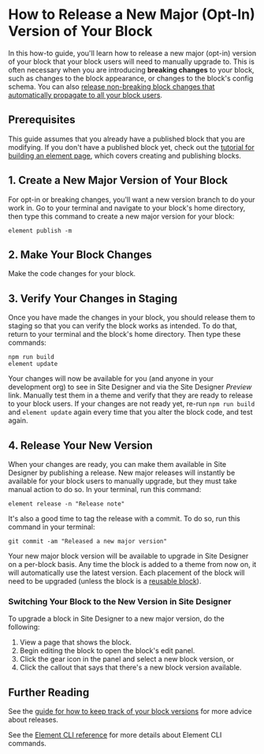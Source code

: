 # How to Release a New Major (Opt-In) Version of Your Block

In this how-to guide, you'll learn how to release a new major (opt-in) version of your block that your block users will need to manually upgrade to. This is often necessary when you are introducing **breaking changes** to your block, such as changes to the block appearance, or changes to the block's config schema. You can also [release non-breaking block changes that automatically propagate to all your block users](/how-to/release-a-minor-block-change/README.md).

## Prerequisites

This guide assumes that you already have a published block that you are modifying. If you don't have a published block yet, check out the [tutorial for building an element page](/tutorials/building-an-element-page/README.md), which covers creating and publishing blocks.

## 1. Create a New Major Version of Your Block

For opt-in or breaking changes, you'll want a new version branch to do your work in. Go to your terminal and navigate to your block's home directory, then type this command to create a new major version for your block:

```shell
element publish -m
```

## 2. Make Your Block Changes

Make the code changes for your block.

## 3. Verify Your Changes in Staging

Once you have made the changes in your block, you should release them to staging so that you can verify the block works as intended. To do that, return to your terminal and the block's home directory. Then type these commands:

```shell
npm run build
element update
```

Your changes will now be available for you (and anyone in your development org) to see in Site Designer and via the Site Designer *Preview* link. Manually test them in a theme and verify that they are ready to release to your block users. If your changes are not ready yet, re-run `npm run build` and `element update` again every time that you alter the block code, and test again.

## 4. Release Your New Version

When your changes are ready, you can make them available in Site Designer by publishing a release. New major releases will instantly be available for your block users to manually upgrade, but they must take manual action to do so. In your terminal, run this command:

```shell
element release -n "Release note"
```

It's also a good time to tag the release with a commit. To do so, run this command in your terminal:

```shell
git commit -am "Released a new major version"
```

Your new major block version will be available to upgrade in Site Designer on a per-block basis. Any time the block is added to a theme from now on, it will automatically use the latest version. Each placement of the block will need to be upgraded (unless the block is a [reusable block](/how-to/reuse-a-block-across-pages/README.md)).

### Switching Your Block to the New Version in Site Designer

To upgrade a block in Site Designer to a new major version, do the following:

1. View a page that shows the block.
2. Begin editing the block to open the block's edit panel.
3. Click the gear icon in the panel and select a new block version, or
4. Click the callout that says that there's a new block version available.

## Further Reading

See the [guide for how to keep track of your block versions](/how-to/track-block-versions/README.md) for more advice about releases.

See the [Element CLI reference](/references/element-cli/README.md) for more details about Element CLI commands.
